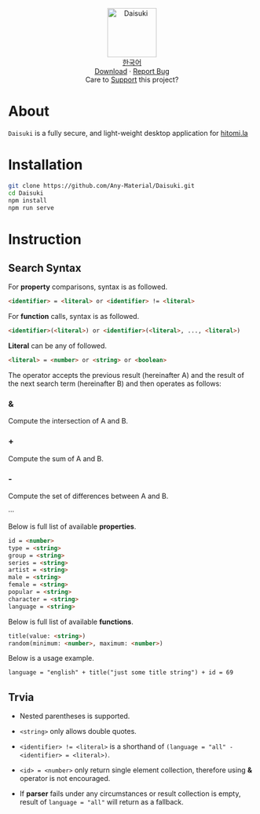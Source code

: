 <section align="center">
	<img width="100px" src="https://github.com/Any-Material/Daisuki/docs/images/icon.png" align="center" alt="Daisuki"/>
</section>
<section align="center">
	<a href="/docs/readme_kr.md">한국어</a>
</section>
<section align="center">
	<a href="https://github.com/Any-Material/Daisuki/releases">Download</a>
	·
	<a href="https://github.com/Any-Material/Daisuki/issues/new">Report Bug</a>
</section>
<section align="center">
	Care to <a href="https://toss.me/Sombian">Support</a> this project?
</section>

# About

`Daisuki` is a fully secure, and light-weight desktop application for [hitomi.la](https://hitomi.la)  

# Installation

```bash
git clone https://github.com/Any-Material/Daisuki.git
cd Daisuki
npm install
npm run serve
```

# Instruction

## Search Syntax

For **property** comparisons, syntax is as followed.

```md
<identifier> = <literal> or <identifier> != <literal>
```

For **function** calls, syntax is as followed.

```md
<identifier>(<literal>) or <identifier>(<literal>, ..., <literal>)
```

**Literal** can be any of followed.

```md
<literal> = <number> or <string> or <boolean>
```

The operator accepts the previous result (hereinafter A) and the result of the next search term (hereinafter B) and then operates as follows:

### &

Compute the intersection of A and B.

### +

Compute the sum of A and B.

### -

Compute the set of differences between A and B.

···

Below is full list of available **properties**.

```md
id = <number>
type = <string>
group = <string>
series = <string>
artist = <string>
male = <string>
female = <string>
popular = <string>
character = <string>
language = <string>
```

Below is full list of available **functions**.

```md
title(value: <string>)
random(minimum: <number>, maximum: <number>)
```

Below is a usage example.

```md
language = "english" + title("just some title string") + id = 69
```

## Trvia

- Nested parentheses is supported.

- `<string>` only allows double quotes.

- `<identifier> != <literal>` is a shorthand of `(language = "all" - <identifier> = <literal>)`.

- `<id> = <number>` only return single element collection, therefore using **&** operator is not encouraged.

- If **parser** fails under any circumstances or result collection is empty, result of `language = "all"` will return as a fallback.
